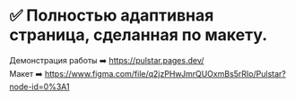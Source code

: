 # :white_check_mark: Полностью адаптивная страница, сделанная по макету.

Демонстрация работы ➡️ https://pulstar.pages.dev/  
Макет ➡️ https://www.figma.com/file/q2jzPHwJmrQUOxmBs5rRIo/Pulstar?node-id=0%3A1
